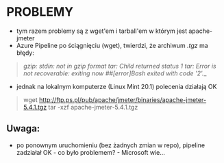 # PROBLEMY
- tym razem problemy są z wget'em i tarball'em w którym jest apache-jmeter
- Azure Pipeline po ściągnięciu (wget), twierdzi, że archiwum _.tgz_ ma błędy:

> _gzip: stdin: not in gzip format_
> _tar: Child returned status 1_
> _tar: Error is not recoverable: exiting now_
> _##[error]Bash exited with code '2'.__

- jednak na lokalnym komputerze (Linux Mint 20.1) polecenia działają OK

> wget http://ftp.ps.pl/pub/apache/jmeter/binaries/apache-jmeter-5.4.1.tgz
> tar -xzf apache-jmeter-5.4.1.tgz

## Uwaga:
- po ponownym uruchomieniu (bez żadnych zmian w repo), pipeline zadziałał OK - co było problemem? - Microsoft wie...